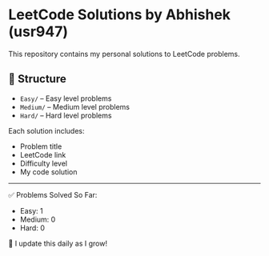 # LeetCode Solutions by Abhishek (usr947)

This repository contains my personal solutions to LeetCode problems.

## 📂 Structure
- `Easy/` – Easy level problems
- `Medium/` – Medium level problems
- `Hard/` – Hard level problems

Each solution includes:
- Problem title
- LeetCode link
- Difficulty level
- My code solution

---

✅ Problems Solved So Far:
- Easy: 1
- Medium: 0
- Hard: 0

🧠 I update this daily as I grow!
